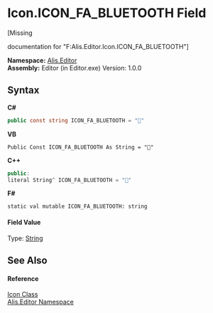 # Icon.ICON_FA_BLUETOOTH Field
 

\[Missing <summary> documentation for "F:Alis.Editor.Icon.ICON_FA_BLUETOOTH"\]

**Namespace:**&nbsp;<a href="b150ade4-39de-a232-5f06-d3cdc1b2c538">Alis.Editor</a><br />**Assembly:**&nbsp;Editor (in Editor.exe) Version: 1.0.0

## Syntax

**C#**<br />
``` C#
public const string ICON_FA_BLUETOOTH = ""
```

**VB**<br />
``` VB
Public Const ICON_FA_BLUETOOTH As String = ""
```

**C++**<br />
``` C++
public:
literal String^ ICON_FA_BLUETOOTH = ""
```

**F#**<br />
``` F#
static val mutable ICON_FA_BLUETOOTH: string
```


#### Field Value
Type: <a href="https://docs.microsoft.com/dotnet/api/system.string" target="_blank">String</a>

## See Also


#### Reference
<a href="cc0f883c-67f8-f772-c6d7-a60b129f22a7">Icon Class</a><br /><a href="b150ade4-39de-a232-5f06-d3cdc1b2c538">Alis.Editor Namespace</a><br />